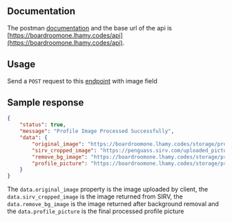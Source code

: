 ## Documentation

The postman [documentation](https://documenter.getpostman.com/view/4439932/TzzAMbuK) and the base url of the api is [https://boardroomone.lhamy.codes/api](https://boardroomone.lhamy.codes/api).

## Usage

Send a `POST` request to this [endpoint](https://boardroomone.lhamy.codes/api/dp-creator) with image field

## Sample response
```json
{
    "status": true,
    "message": "Profile Image Processed Successfully",
    "data": {
        "original_image": "https://boardroomone.lhamy.codes/storage/profile_pictures/rWK8FKwBQ28n57UnejzZz4kQpjWIkYRiszDLwNaw.jpg",
        "sirv_cropped_image": "https://penguass.sirv.com/uploaded_pictures/104_dp_1629292133.jpg?crop.type=face",
        "remove_bg_image": "https://boardroomone.lhamy.codes/storage/processed_pictures/104_dp_1629292133.jpg",
        "profile_picture": "https://boardroomone.lhamy.codes/storage/processed_pictures/104_dp_1629292133.jpg"
    }
}
```

The `data.original_image` property is the image uploaded by client, the `data.sirv_cropped_image` is the image returned from SIRV, the `data.remove_bg_image` is the image returned after background removal and the `data.profile_picture` is the final processed profile picture